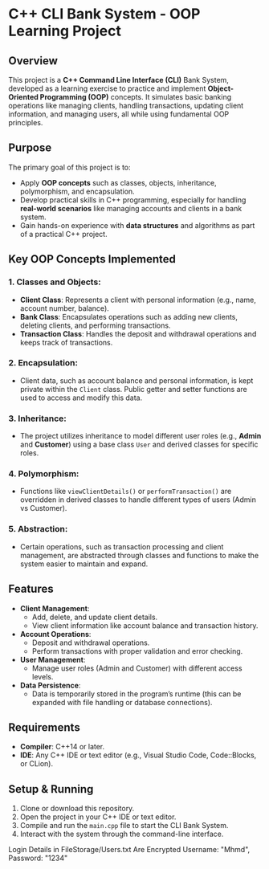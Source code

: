 # C++ CLI Bank System - OOP Learning Project
## Overview
This project is a **C++ Command Line Interface (CLI)** Bank System, developed as a learning exercise to practice and implement **Object-Oriented Programming (OOP)** concepts. It simulates basic banking operations like managing clients, handling transactions, updating client information, and managing users, all while using fundamental OOP principles.
## Purpose
The primary goal of this project is to:
- Apply **OOP concepts** such as classes, objects, inheritance, polymorphism, and encapsulation.
- Develop practical skills in C++ programming, especially for handling **real-world scenarios** like managing accounts and clients in a bank system.
- Gain hands-on experience with **data structures** and algorithms as part of a practical C++ project.
## Key OOP Concepts Implemented
### 1. **Classes and Objects**:
   - **Client Class**: Represents a client with personal information (e.g., name, account number, balance).
   - **Bank Class**: Encapsulates operations such as adding new clients, deleting clients, and performing transactions.
   - **Transaction Class**: Handles the deposit and withdrawal operations and keeps track of transactions.
   
### 2. **Encapsulation**:
   - Client data, such as account balance and personal information, is kept private within the `Client` class. Public getter and setter functions are used to access and modify this data.
   
### 3. **Inheritance**:
   - The project utilizes inheritance to model different user roles (e.g., **Admin** and **Customer**) using a base class `User` and derived classes for specific roles.
   
### 4. **Polymorphism**:
   - Functions like `viewClientDetails()` or `performTransaction()` are overridden in derived classes to handle different types of users (Admin vs Customer).
### 5. **Abstraction**:
   - Certain operations, such as transaction processing and client management, are abstracted through classes and functions to make the system easier to maintain and expand.
## Features
- **Client Management**:
   - Add, delete, and update client details.
   - View client information like account balance and transaction history.
- **Account Operations**:
   - Deposit and withdrawal operations.
   - Perform transactions with proper validation and error checking.
- **User Management**:
   - Manage user roles (Admin and Customer) with different access levels.
- **Data Persistence**:
   - Data is temporarily stored in the program’s runtime (this can be expanded with file handling or database connections).
## Requirements
- **Compiler**: C++14 or later.
- **IDE**: Any C++ IDE or text editor (e.g., Visual Studio Code, Code::Blocks, or CLion).
## Setup & Running
1. Clone or download this repository.
2. Open the project in your C++ IDE or text editor.
3. Compile and run the `main.cpp` file to start the CLI Bank System.
4. Interact with the system through the command-line interface.

Login Details in FileStorage/Users.txt Are Encrypted
Username: "Mhmd", Password: "1234"
